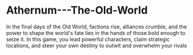 # Athernum---The-Old-World
In the final days of the Old World, factions rise, alliances crumble, and the power to shape the world's fate lies in the hands of those bold enough to seize it. In this game, you lead powerful characters, claim strategic locations, and steer your own destiny to outwit and overwhelm your rivals
